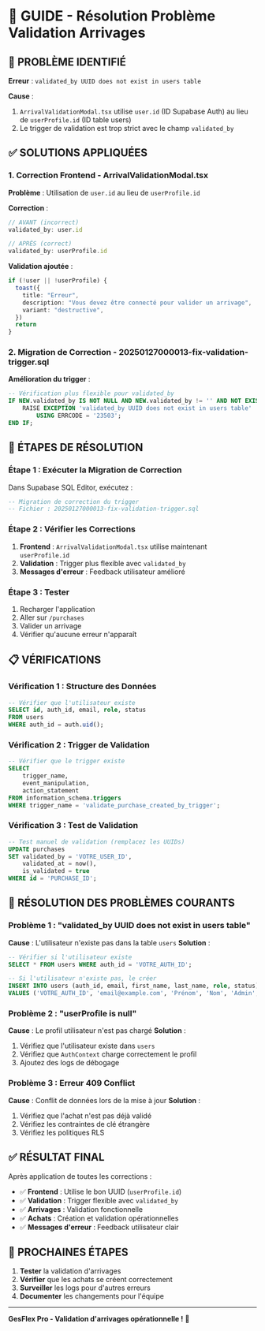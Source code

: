 # 🔧 GUIDE - Résolution Problème Validation Arrivages

## 🚨 PROBLÈME IDENTIFIÉ

**Erreur** : `validated_by UUID does not exist in users table`

**Cause** : 
1. `ArrivalValidationModal.tsx` utilise `user.id` (ID Supabase Auth) au lieu de `userProfile.id` (ID table users)
2. Le trigger de validation est trop strict avec le champ `validated_by`

## ✅ SOLUTIONS APPLIQUÉES

### **1. Correction Frontend - ArrivalValidationModal.tsx**

**Problème** : Utilisation de `user.id` au lieu de `userProfile.id`

**Correction** :
```typescript
// AVANT (incorrect)
validated_by: user.id

// APRÈS (correct)
validated_by: userProfile.id
```

**Validation ajoutée** :
```typescript
if (!user || !userProfile) {
  toast({
    title: "Erreur",
    description: "Vous devez être connecté pour valider un arrivage",
    variant: "destructive",
  })
  return
}
```

### **2. Migration de Correction - 20250127000013-fix-validation-trigger.sql**

**Amélioration du trigger** :
```sql
-- Vérification plus flexible pour validated_by
IF NEW.validated_by IS NOT NULL AND NEW.validated_by != '' AND NOT EXISTS (SELECT 1 FROM public.users WHERE id = NEW.validated_by) THEN
    RAISE EXCEPTION 'validated_by UUID does not exist in users table'
        USING ERRCODE = '23503';
END IF;
```

## 🚀 ÉTAPES DE RÉSOLUTION

### **Étape 1 : Exécuter la Migration de Correction**

Dans Supabase SQL Editor, exécutez :
```sql
-- Migration de correction du trigger
-- Fichier : 20250127000013-fix-validation-trigger.sql
```

### **Étape 2 : Vérifier les Corrections**

1. **Frontend** : `ArrivalValidationModal.tsx` utilise maintenant `userProfile.id`
2. **Validation** : Trigger plus flexible avec `validated_by`
3. **Messages d'erreur** : Feedback utilisateur amélioré

### **Étape 3 : Tester**

1. Recharger l'application
2. Aller sur `/purchases`
3. Valider un arrivage
4. Vérifier qu'aucune erreur n'apparaît

## 📋 VÉRIFICATIONS

### **Vérification 1 : Structure des Données**

```sql
-- Vérifier que l'utilisateur existe
SELECT id, auth_id, email, role, status
FROM users
WHERE auth_id = auth.uid();
```

### **Vérification 2 : Trigger de Validation**

```sql
-- Vérifier que le trigger existe
SELECT 
    trigger_name,
    event_manipulation,
    action_statement
FROM information_schema.triggers
WHERE trigger_name = 'validate_purchase_created_by_trigger';
```

### **Vérification 3 : Test de Validation**

```sql
-- Test manuel de validation (remplacez les UUIDs)
UPDATE purchases 
SET validated_by = 'VOTRE_USER_ID', 
    validated_at = now(),
    is_validated = true
WHERE id = 'PURCHASE_ID';
```

## 🔧 RÉSOLUTION DES PROBLÈMES COURANTS

### **Problème 1 : "validated_by UUID does not exist in users table"**

**Cause** : L'utilisateur n'existe pas dans la table `users`
**Solution** :
```sql
-- Vérifier si l'utilisateur existe
SELECT * FROM users WHERE auth_id = 'VOTRE_AUTH_ID';

-- Si l'utilisateur n'existe pas, le créer
INSERT INTO users (auth_id, email, first_name, last_name, role, status)
VALUES ('VOTRE_AUTH_ID', 'email@example.com', 'Prénom', 'Nom', 'Admin', 'active');
```

### **Problème 2 : "userProfile is null"**

**Cause** : Le profil utilisateur n'est pas chargé
**Solution** :
1. Vérifiez que l'utilisateur existe dans `users`
2. Vérifiez que `AuthContext` charge correctement le profil
3. Ajoutez des logs de débogage

### **Problème 3 : Erreur 409 Conflict**

**Cause** : Conflit de données lors de la mise à jour
**Solution** :
1. Vérifiez que l'achat n'est pas déjà validé
2. Vérifiez les contraintes de clé étrangère
3. Vérifiez les politiques RLS

## ✅ RÉSULTAT FINAL

Après application de toutes les corrections :

- ✅ **Frontend** : Utilise le bon UUID (`userProfile.id`)
- ✅ **Validation** : Trigger flexible avec `validated_by`
- ✅ **Arrivages** : Validation fonctionnelle
- ✅ **Achats** : Création et validation opérationnelles
- ✅ **Messages d'erreur** : Feedback utilisateur clair

## 🎯 PROCHAINES ÉTAPES

1. **Tester** la validation d'arrivages
2. **Vérifier** que les achats se créent correctement
3. **Surveiller** les logs pour d'autres erreurs
4. **Documenter** les changements pour l'équipe

---

**GesFlex Pro - Validation d'arrivages opérationnelle !** 🚀 